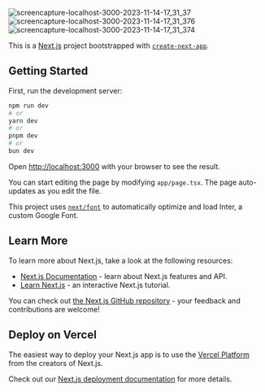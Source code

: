 
![screencapture-localhost-3000-2023-11-14-17_31_37](https://github.com/mohabelgendyy/website-typescript-nextjs-tailwind-react/assets/141507408/39517cc6-5a60-460d-9548-868f7a498d22)
![screencapture-localhost-3000-2023-11-14-17_31_376](https://github.com/mohabelgendyy/website-typescript-nextjs-tailwind-react/assets/141507408/b1643445-7347-4f43-8b88-5049a4d8e523)
![screencapture-localhost-3000-2023-11-14-17_31_374](https://github.com/mohabelgendyy/website-typescript-nextjs-tailwind-react/assets/141507408/f118497e-150c-4a1a-8faf-c0c903652280)



This is a [Next.js](https://nextjs.org/) project bootstrapped with [`create-next-app`](https://github.com/vercel/next.js/tree/canary/packages/create-next-app).

## Getting Started

First, run the development server:

```bash
npm run dev
# or
yarn dev
# or
pnpm dev
# or
bun dev
```

Open [http://localhost:3000](http://localhost:3000) with your browser to see the result.

You can start editing the page by modifying `app/page.tsx`. The page auto-updates as you edit the file.

This project uses [`next/font`](https://nextjs.org/docs/basic-features/font-optimization) to automatically optimize and load Inter, a custom Google Font.

## Learn More

To learn more about Next.js, take a look at the following resources:

- [Next.js Documentation](https://nextjs.org/docs) - learn about Next.js features and API.
- [Learn Next.js](https://nextjs.org/learn) - an interactive Next.js tutorial.

You can check out [the Next.js GitHub repository](https://github.com/vercel/next.js/) - your feedback and contributions are welcome!

## Deploy on Vercel

The easiest way to deploy your Next.js app is to use the [Vercel Platform](https://vercel.com/new?utm_medium=default-template&filter=next.js&utm_source=create-next-app&utm_campaign=create-next-app-readme) from the creators of Next.js.

Check out our [Next.js deployment documentation](https://nextjs.org/docs/deployment) for more details.

